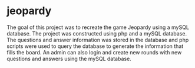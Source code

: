 # jeopardy

The goal of this project was to recreate the game Jeopardy using a mySQL database. The project was constructed using php and a mySQL database. The questions and answer information was stored in the database and php scripts were used to query the database to generate the information that fills the board. An admin can also login and create new rounds with new questions and answers using the mySQL database.
